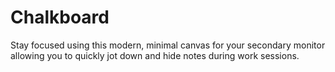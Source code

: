 # Chalkboard

Stay focused using this modern, minimal canvas for your secondary monitor allowing you to quickly jot down and hide notes during work sessions.

